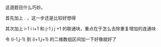 这道题目什么巧妙。

首先加上 . ，这一步还是比较好想得

其次加上 i-1 i i+1 和 j-1 j j +1 的联通块，重点在于怎么去除重复增加的连通块

令 (i-1,j-1) 到 (i+1,j+1) 的二维数组区间加一下好像就好了
